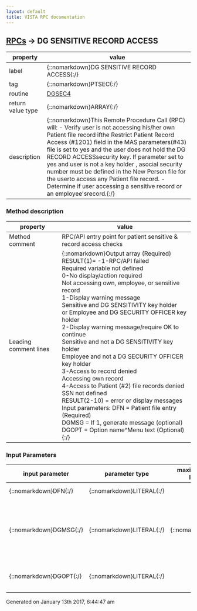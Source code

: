 ```yaml
---
layout: default
title: VISTA RPC documentation
---
```




## [RPCs](TableOfContent.md) &#8594; DG SENSITIVE RECORD ACCESS 

 property | value 
--- | --- 
 label | {::nomarkdown}DG SENSITIVE RECORD ACCESS{:/}
 tag | {::nomarkdown}PTSEC{:/}
 routine | [DGSEC4](http://code.osehra.org/dox/Routine_DGSEC4_source.html)
 return value type | {::nomarkdown}ARRAY{:/}
 description | {::nomarkdown}This Remote Procedure Call (RPC) will:         - Verify user is not accessing his/her own Patient file record ifthe Restrict Patient Record Access (#1201) field in the MAS parameters(#43) file is set to yes and the user does not hold the DG RECORD ACCESSsecurity key.  If parameter set to yes and user is not a key holder , asocial security number must be defined in the New Person file for the userto access any Patient file record.         - Determine if user accessing a sensitive record or an employee'srecord.{:/}


### Method description

 property | value 
 --- | --- 
 Method comment | RPC/API entry point for patient sensitive & record access checks
 Leading comment lines | {::nomarkdown}Output array (Required)<br/>RESULT(1)= -1-RPC/API failed<br/>Required variable not defined<br/>0-No display/action required<br/>Not accessing own, employee, or sensitive record<br/>1-Display warning message<br/>Sensitive and DG SENSITIVITY key holder<br/>or Employee and DG SECURITY OFFICER key holder<br/>2-Display warning message/require OK to continue<br/>Sensitive and not a DG SENSITIVITY key holder<br/>Employee and not a DG SECURITY OFFICER key holder<br/>3-Access to record denied<br/>Accessing own record<br/>4-Access to Patient (#2) file records denied<br/>SSN not defined<br/>RESULT(2-10) = error or display messages<br/>Input parameters: DFN = Patient file entry (Required)<br/>DGMSG = If 1, generate message (optional)<br/>DGOPT  = Option name^Menu text (Optional){:/}

### Input Parameters

| input parameter | parameter type | maximum data length | required | description | 
| --- | --- | --- | --- | --- | 
| {::nomarkdown}DFN{:/} | {::nomarkdown}LITERAL{:/} |  | {::nomarkdown}true{:/} | {::nomarkdown}DFN = Patient (#2) file DFN.{:/} | 
| {::nomarkdown}DGMSG{:/} | {::nomarkdown}LITERAL{:/} | {::nomarkdown}1{:/} | {::nomarkdown}true{:/} | {::nomarkdown}DGMSG = 1 - if message should be generated when a user's SSN is undefined        0 - message will not be generated        If not defined, defaults to 1.{:/} | 
| {::nomarkdown}DGOPT{:/} | {::nomarkdown}LITERAL{:/} |  | {::nomarkdown}true{:/} | {::nomarkdown}Contains Option name^Menu text for DG Security Log update.{:/} | 




 Generated on January 13th 2017, 6:44:47 am